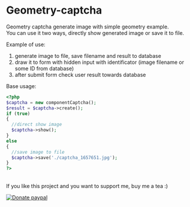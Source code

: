 Geometry-captcha
================
Geometry captcha generate image with simple geometry example.  
You can use it two ways, directly show generated image or save it to file.

Example of use:  
1. generate image to file, save filename and result to database  
2. draw it to form with hidden input with identificator (image filename or some ID from database)  
3. after submit form check user result towards database  


Base usage:
```php 
<?php  
$captcha = new componentCaptcha();  
$result = $captcha->create();  
if (true)  
{  
  //direct show image  
  $captcha->show();  
}  
else  
{  
  //save image to file  
  $captcha->save('./captcha_1657651.jpg');  
}  
?>
```

\
If you like this project and you want to support me, buy me a tea :)

[![Donate paypal](https://www.paypalobjects.com/en_US/i/btn/btn_donateCC_LG.gif)](https://www.paypal.me/MichalStefanak)

